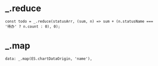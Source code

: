 # _.reduce  

    const todo = _.reduce(statusArr, (sum, n) => sum + (n.statusName === '待办' ? n.count : 0), 0);

# _.map  
    
    data: _.map(ES.chartDataOrigin, 'name'),  

